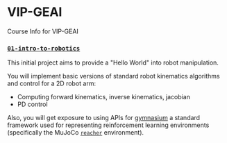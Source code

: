 # VIP-GEAI
Course Info for VIP-GEAI

### [`01-intro-to-robotics`](https://github.com/raghavauppuluri13/VIP-GEAI/blob/master/01-intro_to_robotics.ipynb)

This initial project aims to provide a "Hello World" into robot manipulation. 

You will implement basic versions of standard robot kinematics algorithms and control for a 2D robot arm:
- Computing forward kinematics, inverse kinematics, jacobian
- PD control

Also, you will get exposure to using APIs for [gymnasium](https://gymnasium.farama.org/) a standard framework used for representing reinforcement learning environments 
(specifically the MuJoCo [`reacher`](https://gymnasium.farama.org/environments/mujoco/reacher/) environment).
